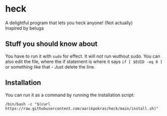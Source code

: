 # heck
A delightful program that lets you heck anyone! (Not actually)
<br />Inspired by beluga

## Stuff you should know about
You have to run it with `sudo` for effect. It will not run wuthout sudo. You can also edit the file, where the if statement is where it says `if [ $EUID -eq 0 ]` or something like that - Just delete the line.

## Installation
You can run it as a command by running the installation script:
```
/bin/bash -c "$(curl https://raw.githubusercontent.com/aarikpokras/heck/main/install.sh)"
```
